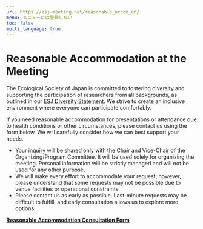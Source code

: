 ```yaml
---
url: https://esj-meeting.net/reasonable_accom_en/
menu: メニューには登録しない
toc: false
multi_language: true
---
```


# Reasonable Accommodation at the Meeting

The Ecological Society of Japan is committed to fostering diversity and supporting the participation of researchers from all backgrounds, as outlined in our [ESJ Diversity Statement](https://www.esj.ne.jp/esj/e_index.html#diversity). We strive to create an inclusive environment where everyone can participate comfortably.

If you need reasonable accommodation for presentations or attendance due to health conditions or other circumstances, please contact us using the form below. We will carefully consider how we can best support your needs.

- Your inquiry will be shared only with the Chair and Vice-Chair of the Organizing/Program Committee. It will be used solely for organizing the meeting. Personal information will be strictly managed and will not be used for any other purpose.
- We will make every effort to accommodate your request; however, please understand that some requests may not be possible due to venue facilities or operational constraints.
- Please contact us as early as possible. Last-minute requests may be difficult to fulfill, and early consultation allows us to explore more options.

[**Reasonable Accommodation Consultation Form**]()
